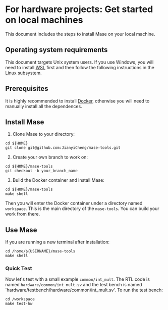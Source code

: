 # For hardware projects: Get started on local machines

This document includes the steps to install Mase on your local machine.

## Operating system requirements

This document targets Unix system users. If you use Windows, you will need to install [WSL](https://learn.microsoft.com/en-us/windows/wsl/install) first and then follow the following instructions in the Linux subsystem.

## Prerequisites

It is highly recommended to install [Docker](https://www.docker.com/), otherwise you will need to manually install all the dependences.

## Install Mase

1. Clone Mase to your directory:
```shell
cd ${HOME}
git clone git@github.com:JianyiCheng/mase-tools.git
```

2. Create your own branch to work on:
```shell
cd ${HOME}/mase-tools
git checkout -b your_branch_name
```

3. Build the Docker container and install Mase:
```shell
cd ${HOME}/mase-tools
make shell
```
Then you will enter the Docker container under a directory named `workspace`. This is the main directory of the `mase-tools`. You can build your work from there.

## Use Mase

If you are running a new terminal after installation:
```shell
cd /home/${USERNAME}/mase-tools
make shell
```

### Quick Test

Now let's test with a small example `common/int_mult`. The RTL code is named `hardware/common/int_mult.sv` and the test bench is named `hardware/testbench/hardware/common/int_mult.sv'. To run the test bench:
```shell
cd /workspace
make test-hw
```

